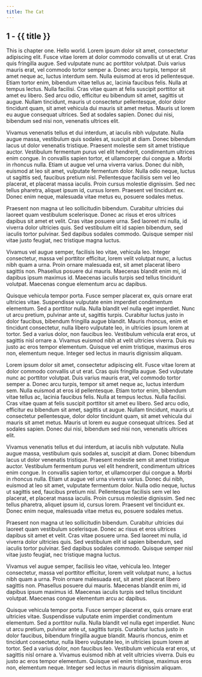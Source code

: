 ```yaml
---
title: The Cat
---
```


<a name="chapter1"></a>
## 1 - {{ title }}

This is chapter one. Hello world. Lorem ipsum dolor sit amet, consectetur adipiscing elit. Fusce vitae lorem at dolor commodo convallis ut ut erat. Cras quis fringilla augue. Sed vulputate nunc ac porttitor volutpat. Duis varius mauris erat, vel commodo tortor semper a. Donec arcu turpis, tempor sit amet neque ac, luctus interdum sem. Nulla euismod at eros id pellentesque. Etiam tortor enim, bibendum vitae tellus ac, lacinia faucibus felis. Nulla at tempus lectus. Nulla facilisi. Cras vitae quam at felis suscipit porttitor sit amet eu libero. Sed arcu odio, efficitur eu bibendum sit amet, sagittis ut augue. Nullam tincidunt, mauris ut consectetur pellentesque, dolor dolor tincidunt quam, sit amet vehicula dui mauris sit amet metus. Mauris ut lorem eu augue consequat ultrices. Sed at sodales sapien. Donec dui nisi, bibendum sed nisi non, venenatis ultrices elit.

Vivamus venenatis tellus et dui interdum, at iaculis nibh vulputate. Nulla augue massa, vestibulum quis sodales at, suscipit at diam. Donec bibendum lacus ut dolor venenatis tristique. Praesent molestie sem sit amet tristique auctor. Vestibulum fermentum purus vel elit hendrerit, condimentum ultrices enim congue. In convallis sapien tortor, et ullamcorper dui congue a. Morbi in rhoncus nulla. Etiam ut augue vel urna viverra varius. Donec dui nibh, euismod at leo sit amet, vulputate fermentum dolor. Nulla odio neque, luctus ut sagittis sed, faucibus pretium nisl. Pellentesque facilisis sem vel leo placerat, et placerat massa iaculis. Proin cursus molestie dignissim. Sed nec tellus pharetra, aliquet ipsum id, cursus lorem. Praesent vel tincidunt ex. Donec enim neque, malesuada vitae metus eu, posuere sodales metus.

Praesent non magna ut leo sollicitudin bibendum. Curabitur ultricies dui laoreet quam vestibulum scelerisque. Donec ac risus et eros ultrices dapibus sit amet et velit. Cras vitae posuere urna. Sed laoreet mi nulla, id viverra dolor ultricies quis. Sed vestibulum elit id sapien bibendum, sed iaculis tortor pulvinar. Sed dapibus sodales commodo. Quisque semper nisl vitae justo feugiat, nec tristique magna luctus.

Vivamus vel augue semper, facilisis leo vitae, vehicula leo. Integer consectetur, massa vel porttitor efficitur, lorem velit volutpat nunc, a luctus nibh quam a urna. Proin ornare malesuada est, sit amet placerat libero sagittis non. Phasellus posuere dui mauris. Maecenas blandit enim mi, id dapibus ipsum maximus id. Maecenas iaculis turpis sed tellus tincidunt volutpat. Maecenas congue elementum arcu ac dapibus.

Quisque vehicula tempor porta. Fusce semper placerat ex, quis ornare erat ultricies vitae. Suspendisse vulputate enim imperdiet condimentum elementum. Sed a porttitor nulla. Nulla blandit vel nulla eget imperdiet. Nunc ut arcu pretium, pulvinar ante ut, sagittis turpis. Curabitur luctus justo in dolor faucibus, bibendum fringilla augue blandit. Mauris rhoncus, enim et tincidunt consectetur, nulla libero vulputate leo, in ultricies ipsum lorem at tortor. Sed a varius dolor, non faucibus leo. Vestibulum vehicula erat eros, ut sagittis nisl ornare a. Vivamus euismod nibh at velit ultricies viverra. Duis eu justo ac eros tempor elementum. Quisque vel enim tristique, maximus eros non, elementum neque. Integer sed lectus in mauris dignissim aliquam.

Lorem ipsum dolor sit amet, consectetur adipiscing elit. Fusce vitae lorem at dolor commodo convallis ut ut erat. Cras quis fringilla augue. Sed vulputate nunc ac porttitor volutpat. Duis varius mauris erat, vel commodo tortor semper a. Donec arcu turpis, tempor sit amet neque ac, luctus interdum sem. Nulla euismod at eros id pellentesque. Etiam tortor enim, bibendum vitae tellus ac, lacinia faucibus felis. Nulla at tempus lectus. Nulla facilisi. Cras vitae quam at felis suscipit porttitor sit amet eu libero. Sed arcu odio, efficitur eu bibendum sit amet, sagittis ut augue. Nullam tincidunt, mauris ut consectetur pellentesque, dolor dolor tincidunt quam, sit amet vehicula dui mauris sit amet metus. Mauris ut lorem eu augue consequat ultrices. Sed at sodales sapien. Donec dui nisi, bibendum sed nisi non, venenatis ultrices elit.

Vivamus venenatis tellus et dui interdum, at iaculis nibh vulputate. Nulla augue massa, vestibulum quis sodales at, suscipit at diam. Donec bibendum lacus ut dolor venenatis tristique. Praesent molestie sem sit amet tristique auctor. Vestibulum fermentum purus vel elit hendrerit, condimentum ultrices enim congue. In convallis sapien tortor, et ullamcorper dui congue a. Morbi in rhoncus nulla. Etiam ut augue vel urna viverra varius. Donec dui nibh, euismod at leo sit amet, vulputate fermentum dolor. Nulla odio neque, luctus ut sagittis sed, faucibus pretium nisl. Pellentesque facilisis sem vel leo placerat, et placerat massa iaculis. Proin cursus molestie dignissim. Sed nec tellus pharetra, aliquet ipsum id, cursus lorem. Praesent vel tincidunt ex. Donec enim neque, malesuada vitae metus eu, posuere sodales metus.

Praesent non magna ut leo sollicitudin bibendum. Curabitur ultricies dui laoreet quam vestibulum scelerisque. Donec ac risus et eros ultrices dapibus sit amet et velit. Cras vitae posuere urna. Sed laoreet mi nulla, id viverra dolor ultricies quis. Sed vestibulum elit id sapien bibendum, sed iaculis tortor pulvinar. Sed dapibus sodales commodo. Quisque semper nisl vitae justo feugiat, nec tristique magna luctus.

Vivamus vel augue semper, facilisis leo vitae, vehicula leo. Integer consectetur, massa vel porttitor efficitur, lorem velit volutpat nunc, a luctus nibh quam a urna. Proin ornare malesuada est, sit amet placerat libero sagittis non. Phasellus posuere dui mauris. Maecenas blandit enim mi, id dapibus ipsum maximus id. Maecenas iaculis turpis sed tellus tincidunt volutpat. Maecenas congue elementum arcu ac dapibus.

Quisque vehicula tempor porta. Fusce semper placerat ex, quis ornare erat ultricies vitae. Suspendisse vulputate enim imperdiet condimentum elementum. Sed a porttitor nulla. Nulla blandit vel nulla eget imperdiet. Nunc ut arcu pretium, pulvinar ante ut, sagittis turpis. Curabitur luctus justo in dolor faucibus, bibendum fringilla augue blandit. Mauris rhoncus, enim et tincidunt consectetur, nulla libero vulputate leo, in ultricies ipsum lorem at tortor. Sed a varius dolor, non faucibus leo. Vestibulum vehicula erat eros, ut sagittis nisl ornare a. Vivamus euismod nibh at velit ultricies viverra. Duis eu justo ac eros tempor elementum. Quisque vel enim tristique, maximus eros non, elementum neque. Integer sed lectus in mauris dignissim aliquam.
